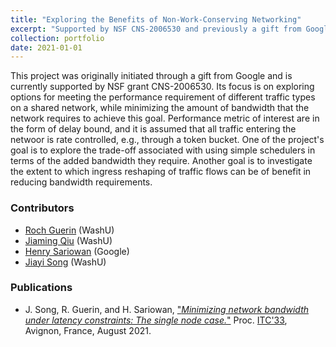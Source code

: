```yaml
---
title: "Exploring the Benefits of Non-Work-Conserving Networking"
excerpt: "Supported by NSF CNS-2006530 and previously a gift from Google"
collection: portfolio
date: 2021-01-01
---
```


This project was originally initiated through a gift from Google and is currently supported by NSF grant CNS-2006530.
Its focus is on exploring options for meeting the performance requirement of different traffic types on a shared
network, while minimizing the amount of bandwidth that the network requires to achieve this goal.  Performance metric
of interest are in the form of delay bound, and it is assumed that all traffic entering the netwoor is rate controlled,
e.g., through a token bucket.  One of the project's goal is to explore the trade-off associated with using simple
schedulers in terms of the added bandwidth they require.  Another goal is to investigate the extent to which ingress
reshaping of traffic flows can be of benefit in reducing bandwidth requirements.

### Contributors
* [Roch Guerin](https://www.cse.wustl.edu/~guerin/) (WashU)
* [Jiaming Qiu](https://github.com/qiujiaming315/JiamingQiu-personal-webpage) (WashU)
* [Henry Sariowan](https://www.linkedin.com/in/sariowan/) (Google)
* [Jiayi Song](https://www.linkedin.com/in/jiayi-song-1163a0137/) (WashU)

### Publications

* J. Song, R. Guerin, and H. Sariowan, ["*Minimizing network bandwidth under latency constraints: The single node case.*"](https://arxiv.org/abs/2104.02222) 
Proc. [ITC'33](https://itc33.org/), Avignon, France, August 2021.
